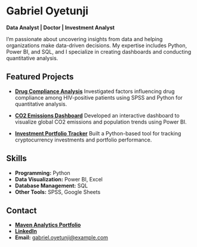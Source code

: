 # Gabriel Oyetunji

**Data Analyst | Doctor | Investment Analyst**

I’m passionate about uncovering insights from data and helping organizations make data-driven decisions. My expertise includes Python, Power BI, and SQL, and I specialize in creating dashboards and conducting quantitative analysis.

## Featured Projects

- **[Drug Compliance Analysis](https://github.com/your-repo-link)**
  Investigated factors influencing drug compliance among HIV-positive patients using SPSS and Python for quantitative analysis.

- **[CO2 Emissions Dashboard](https://github.com/your-repo-link)**
  Developed an interactive dashboard to visualize global CO2 emissions and population trends using Power BI.

- **[Investment Portfolio Tracker](https://github.com/your-repo-link)**
  Built a Python-based tool for tracking cryptocurrency investments and portfolio performance.

## Skills

- **Programming:** Python
- **Data Visualization:** Power BI, Excel
- **Database Management:** SQL
- **Other Tools:** SPSS, Google Sheets

## Contact

- **[Maven Analytics Portfolio](https://mavenanalytics.io/profile/Gabriel%20-Oyetunji%20/206618127)**
- **[LinkedIn](https://www.linkedin.com/in/gabriel-oyetunji-a7aa9513b)**
- **Email:** [gabriel.oyetunji@example.com](mailto:gabriel.oyetunji@example.com)
